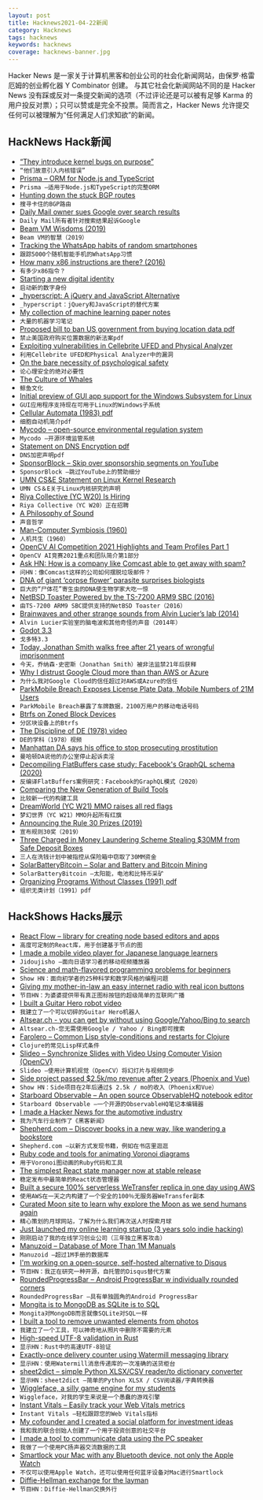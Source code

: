 ```yaml
---
layout: post
title: Hacknews2021-04-22新闻
category: Hacknews
tags: hacknews
keywords: hacknews
coverage: hacknews-banner.jpg
---
```


Hacker News 是一家关于计算机黑客和创业公司的社会化新闻网站，由保罗·格雷厄姆的创业孵化器 Y Combinator 创建。
与其它社会化新闻网站不同的是 Hacker News 没有踩或反对一条提交新闻的选项（不过评论还是可以被有足够 Karma 的用户投反对票）；只可以赞或是完全不投票。简而言之，Hacker News 允许提交任何可以被理解为“任何满足人们求知欲”的新闻。

## HackNews Hack新闻


- [“They introduce kernel bugs on purpose”](https://lore.kernel.org/linux-nfs/YH+zwQgBBGUJdiVK@unreal/)
- `“他们故意引入内核错误”`
- [Prisma – ORM for Node.js and TypeScript](https://www.prisma.io/blog/prisma-the-complete-orm-inw24qjeawmb)
- `Prisma –适用于Node.js和TypeScript的完整ORM`
- [Hunting down the stuck BGP routes](https://blog.benjojo.co.uk/post/bgp-stuck-routes-tcp-zero-window)
- `搜寻卡住的BGP路由`
- [Daily Mail owner sues Google over search results](https://www.bbc.co.uk/news/business-56828173)
- `Daily Mail所有者针对搜索结果起诉Google`
- [Beam VM Wisdoms (2019)](http://beam-wisdoms.clau.se/en/latest/)
- `Beam VM的智慧（2019）`
- [Tracking the WhatsApp habits of random smartphones](https://jorislacance.fr/blog/2021/04/16/whatsapp-tracking-2)
- `跟踪5000个随机智能手机的WhatsApp习惯`
- [How many x86 instructions are there? (2016)](https://fgiesen.wordpress.com/2016/08/25/how-many-x86-instructions-are-there/)
- `有多少x86指令？ `
- [Starting a new digital identity](https://k3tan.com/starting-a-new-digital-identity)
- `启动新的数字身份`
- [_hyperscript: A jQuery and JavaScript Alternative](https://hyperscript.org/comparison/)
- `_hyperscript：jQuery和JavaScript的替代方案`
- [My collection of machine learning paper notes](https://www.notion.so/Paper-Notes-by-Vitaly-Kurin-97827e14e5cd4183815cfe3a5ecf2f4c)
- `大量的机器学习笔记`
- [Proposed bill to ban US government from buying location data pdf](https://www.wyden.senate.gov/imo/media/doc/The%20Fourth%20Amendment%20Is%20Not%20For%20Sale%20Act%20of%202021%20Bill%20Text.pdf)
- `禁止美国政府购买位置数据的新法案pdf`
- [Exploiting vulnerabilities in Cellebrite UFED and Physical Analyzer](https://signal.org/blog/cellebrite-vulnerabilities/)
- `利用Cellebrite UFED和Physical Analyzer中的漏洞`
- [On the bare necessity of psychological safety](https://medium.com/luminovo/on-the-bare-necessity-of-psychological-safety-bdb34e311b8c)
- `论心理安全的绝对必要性`
- [The Culture of Whales](https://www.npr.org/sections/pictureshow/2021/04/19/988028339/photos-the-culture-of-whales)
- `鲸鱼文化`
- [Initial preview of GUI app support for the Windows Subsystem for Linux](https://devblogs.microsoft.com/commandline/the-initial-preview-of-gui-app-support-is-now-available-for-the-windows-subsystem-for-linux-2/)
- `GUI应用程序支持现在可用于Linux的Windows子系统`
- [Cellular Automata (1983) pdf](https://content.wolfram.com/uploads/sites/34/2020/07/cellular-automata.pdf)
- `细胞自动机简介pdf`
- [Mycodo – open-source environmental regulation system](https://github.com/kizniche/Mycodo)
- `Mycodo –开源环境监管系统`
- [Statement on DNS Encryption pdf](https://root-servers.org/media/news/Statement_on_DNS_Encryption.pdf)
- `DNS加密声明pdf`
- [SponsorBlock – Skip over sponsorship segments on YouTube](https://sponsor.ajay.app/)
- `SponsorBlock –跳过YouTube上的赞助细分`
- [UMN CS&E Statement on Linux Kernel Research](https://cse.umn.edu/cs/statement-cse-linux-kernel-research-april-21-2021)
- `UMN CS＆E关于Linux内核研究的声明`
- [Riya Collective (YC W20) Is Hiring](https://www.workatastartup.com/jobs/43518)
- `Riya Collective（YC W20）正在招聘`
- [A Philosophy of Sound](https://aeon.co/essays/the-universal-forces-of-sound-and-rhythm-enhance-thought-and-feeling)
- `声音哲学`
- [Man-Computer Symbiosis (1960)](https://groups.csail.mit.edu/medg/people/psz/Licklider.html)
- `人机共生（1960）`
- [OpenCV AI Competition 2021 Highlights and Team Profiles Part 1](https://opencv.org/opencv-ai-competition-2021-highlights-and-team-profiles-part-1/)
- `OpenCV AI竞赛2021重点和团队简介第1部分`
- [Ask HN: How is a company like Comcast able to get away with spam?](item?id=26896611)
- `问HN：像Comcast这样的公司如何摆脱垃圾邮件？`
- [DNA of giant ‘corpse flower’ parasite surprises biologists](https://www.quantamagazine.org/dna-of-giant-corpse-flower-parasite-surprises-biologists-20210421/)
- `巨大的“尸体花”寄生虫的DNA使生物学家大吃一惊`
- [NetBSD Toaster Powered by the TS-7200 ARM9 SBC (2016)](https://www.embeddedarm.com/blog/netbsd-toaster-powered-by-the-ts-7200-arm9-sbc/)
- `由TS-7200 ARM9 SBC提供支持的NetBSD Toaster（2016）`
- [Brainwaves and other strange sounds from Alvin Lucier’s lab (2014)](https://www.irishtimes.com/culture/music/brainwaves-and-other-strange-sounds-from-alvin-lucier-s-lab-1.1838657)
- `Alvin Lucier实验室的脑电波和其他奇怪的声音（2014年）`
- [Godot 3.3](https://godotengine.org/article/godot-3-3-has-arrived)
- `戈多特3.3`
- [Today, Jonathan Smith walks free after 21 years of wrongful imprisonment](https://innocenceproject.org/jonathan-smith-walks-free-after-21-years-of-wrongful-imprisonment-in-maryland/)
- `今天，乔纳森·史密斯（Jonathan Smith）被非法监禁21年后获释`
- [Why I distrust Google Cloud more than than AWS or Azure](http://www.iasylum.net/writings/2021-04-21-why-I-distrust-google-cloud-more-than-AWS-or-Azure.html)
- `为什么我对Google Cloud的信任超过对AWS或Azure的信任`
- [ParkMobile Breach Exposes License Plate Data, Mobile Numbers of 21M Users](https://krebsonsecurity.com/2021/04/parkmobile-breach-exposes-license-plate-data-mobile-numbers-of-21m-users/)
- `ParkMobile Breach暴露了车牌数据，2100万用户的移动电话号码`
- [Btrfs on Zoned Block Devices](https://lwn.net/SubscriberLink/853308/c386b5aab35db7b6/)
- `分区块设备上的Btrfs`
- [The Discipline of DE (1978) video](https://www.youtube.com/watch?v=-pjQ0FNzkLQ)
- `DE的学科（1978）视频`
- [Manhattan DA says his office to stop prosecuting prostitution](https://www.npr.org/2021/04/21/989588072/a-relic-and-burden-manhattan-district-attorney-to-stop-prosecuting-prostitution)
- `曼哈顿DA说他的办公室停止起诉卖淫`
- [Decompiling FlatBuffers case study: Facebook's GraphQL schema (2020)](https://cajum.github.io/fbgraphql/)
- `反编译FlatBuffers案例研究：Facebook的GraphQL模式（2020）`
- [Comparing the New Generation of Build Tools](https://css-tricks.com/comparing-the-new-generation-of-build-tools)
- `比较新一代的构建工具`
- [DreamWorld (YC W21) MMO raises all red flags](https://mmofallout.com/mmo-rant-dreamworld-raises-all-red-flags/)
- `梦幻世界（YC W21）MMO升起所有红旗`
- [Announcing the Rule 30 Prizes (2019)](https://blog.wolfram.com/2019/10/01/announcing-the-rule-30-prizes/)
- `宣布规则30奖（2019）`
- [Three Charged in Money Laundering Scheme Stealing $30MM from Safe Deposit Boxes](https://www.justice.gov/usao-edny/pr/three-brooklyn-residents-charged-money-laundering-scheme-stealing-over-30-million)
- `三人在洗钱计划中被指控从保险箱中窃取了30MM资金`
- [SolarBatteryBitcoin – Solar and Battery and Bitcoin Mining](https://github.com/ARKInvest/SolarBatteryBitcoin)
- `SolarBatteryBitcoin –太阳能，电池和比特币采矿`
- [Organizing Programs Without Classes (1991) pdf](https://bibliography.selflanguage.org/_static/organizing-programs.pdf)
- `组织无类计划（1991）pdf`


## HackShows Hacks展示

- [ React Flow – library for creating node based editors and apps](https://github.com/wbkd/react-flow)
- `高度可定制的React库，用于创建基于节点的图`
- [ I made a mobile video player for Japanese language learners](https://github.com/lrorpilla/jidoujisho)
- `Jidoujisho –面向日语学习者的移动视频播放器`
- [ Science and math-flavored programming problems for beginners](https://projectlovelace.net/problems/)
- `Show HN：面向初学者的25种科学和数学风格的编程问题`
- [ Giving my mother-in-law an easy internet radio with real icon buttons](http://bef.no/radio/)
- `节目HN：为婆婆提供带有真正图标按钮的超级简单的互联网广播`
- [ I built a Guitar Hero robot video](https://www.youtube.com/watch?v=htk6eXxpSNA)
- `我建立了一个可以切碎的Guitar Hero机器人`
- [ Altsear.ch - you can get by without using Google/Yahoo/Bing to search](https://altsear.ch/)
- `Altsear.ch-您无需使用Google / Yahoo / Bing即可搜索`
- [ Farolero – Common Lisp style-conditions and restarts for Clojure](https://github.com/IGJoshua/farolero)
- `Clojure的常见Lisp样式条件`
- [ Slideo – Synchronize Slides with Video Using Computer Vision (OpenCV)](https://github.com/hediet/slideo/blob/master/README.md)
- `Slideo –使用计算机视觉（OpenCV）将幻灯片与视频同步`
- [ Side project passed $2.5k/mo revenue after 2 years (Phoenix and Vue)](item?id=26855726)
- `Show HN：Side项目在2年后通过$ 2.5k / mo的收入（Phoenix和Vue）`
- [ Starboard Observable – An open source ObservableHQ notebook editor](https://starboard.gg/gz/open-source-observablehq-nfwK2VA)
- `Starboard Observable –一个开源的ObservableHQ笔记本编辑器`
- [ I made a Hacker News for the automotive industry](https://autonews.io)
- `我为汽车行业制作了《黑客新闻》`
- [ Shepherd.com – Discover books in a new way, like wandering a bookstore](https://shepherd.com/)
- `Shepherd.com –以新方式发现书籍，例如在书店里逛逛`
- [ Ruby code and tools for animating Voronoi diagrams](https://github.com/mike-bourgeous/mb-geometry)
- `用于Voronoi图动画的Ruby代码和工具`
- [ The simplest React state manager now at stable release](https://simpler-state.js.org)
- `稳定发布中最简单的React状态管理器`
- [ Built a secure 100% serverless WeTransfer replica in one day using AWS](https://zansfer.io)
- `使用AWS在一天之内构建了一个安全的100％无服务器WeTransfer副本`
- [ Curated Moon site to learn why explore the Moon as we send humans again](https://ourmoon.jatan.space/)
- `精心策划的月球网站，了解为什么我们再次送人时探索月球`
- [ Just launched my online learning startup (3 years solo indie hacking)](item?id=26873525)
- `刚刚启动了我的在线学习创业公司（三年独立黑客攻击）`
- [ Manuzoid – Database of More Than 1M Manuals](https://manuzoid.com/)
- `Manuzoid –超过1M手册的数据库`
- [ I'm working on a open-source, self-hosted alternative to Disqus](https://cusdis.com)
- `节目HN：我正在研究一种开源，自托管的Disqus替代方案`
- [ RoundedProgressBar – Android ProgressBar w individually rounded corners](https://github.com/MackHartley/RoundedProgressBar)
- `RoundedProgressBar –具有单独圆角的Android ProgressBar`
- [ Mongita is to MongoDB as SQLite is to SQL](https://github.com/scottrogowski/mongita)
- `Mongita对MongoDB而言就像SQLite对SQL一样`
- [ I built a tool to remove unwanted elements from photos](https://www.cutout.pro/imageRetouch.html)
- `我建立了一个工具，可以神奇地从照片中删除不需要的元素`
- [ High-speed UTF-8 validation in Rust](https://github.com/rusticstuff/simdutf8)
- `显示HN：Rust中的高速UTF-8验证`
- [ Exactly-once delivery counter using Watermill messaging library](https://github.com/ThreeDotsLabs/watermill/tree/exactly-once-delivery-example/_examples/real-world-examples/exactly-once-delivery-counter)
- `显示HN：使用Watermill消息传递库的一次准确的送货柜台`
- [ sheet2dict – simple Python XLSX/CSV reader/to dictionary converter](https://github.com/Pytlicek/sheet2dict)
- `显示HN：sheet2dict –简单的Python XLSX / CSV阅读器/字典转换器`
- [ Wiggleface, a silly game engine for my students](https://github.com/AZHenley/wiggleface)
- `Wiggleface，对我的学生来说是一个愚蠢的游戏引擎`
- [ Instant Vitals – Easily track your Web Vitals metrics](https://vitals.dev/)
- `Instant Vitals –轻松跟踪您的Web Vitals指标`
- [ My cofounder and I created a social platform for investment ideas](https://info.utradea.com/feed)
- `我和我的联合创始人创建了一个用于投资创意的社交平台`
- [ I made a tool to communicate data using the PC speaker](https://github.com/ggerganov/ggwave/tree/master/examples/r2t2)
- `我做了一个使用PC扬声器交流数据的工具`
- [ Smartlock your Mac with any Bluetooth device, not only the Apple Watch](https://gadgetish.com/osx.html)
- `不仅可以使用Apple Watch，还可以使用任何蓝牙设备对Mac进行Smartlock`
- [ Diffie-Hellman exchange for the layman](https://borisreitman.com/privacy.html)
- `节目HN：Diffie-Hellman交换外行`

